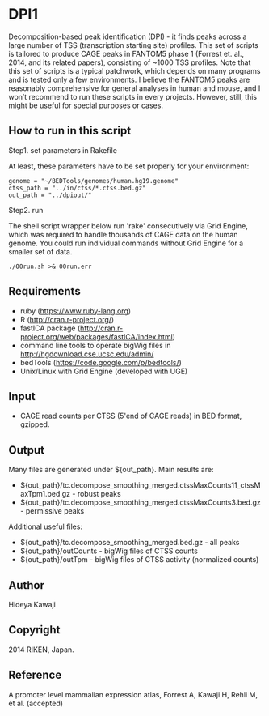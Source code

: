 DPI1
====

Decomposition-based peak identification (DPI) - it finds peaks across a large number of TSS (transcription starting site) profiles. This set of scripts is tailored to produce CAGE peaks in FANTOM5 phase 1 (Forrest et. al., 2014, and its related papers), consisting of ~1000 TSS profiles. Note that this set of scripts is a typical patchwork, which depends on many programs and is tested only a few environments. I believe the FANTOM5 peaks are reasonably comprehensive for general analyses in human and mouse, and I won’t recommend to run these scripts in every projects. However, still, this might be useful for special purposes or cases. 


## How to run in this script

Step1.  set parameters in Rakefile

At least, these parameters have to be set properly for your environment:

    genome = "~/BEDTools/genomes/human.hg19.genome"
    ctss_path = "../in/ctss/*.ctss.bed.gz"
    out_path = "../dpiout/"

Step2. run

The shell script wrapper below run 'rake' consecutively via Grid Engine, which was required to handle thousands of CAGE data on the human genome. You could run individual commands without Grid Engine for a smaller set of data.

    ./00run.sh >& 00run.err


## Requirements 

  - ruby (https://www.ruby-lang.org)
  - R (http://cran.r-project.org/)
  - fastICA package (http://cran.r-project.org/web/packages/fastICA/index.html)
  - command line tools to operate bigWig files in http://hgdownload.cse.ucsc.edu/admin/
  - bedTools (https://code.google.com/p/bedtools/)
  - Unix/Linux with Grid Engine (developed with UGE)

## Input

  - CAGE read counts per CTSS (5'end of CAGE reads) in BED format, gzipped.

## Output

Many files are generated under ${out_path}. Main results are:

  - ${out_path}/tc.decompose_smoothing_merged.ctssMaxCounts11_ctssMaxTpm1.bed.gz -  robust peaks
  - ${out_path}/tc.decompose_smoothing_merged.ctssMaxCounts3.bed.gz - permissive peaks

Additional useful files:

  - ${out_path}/tc.decompose_smoothing_merged.bed.gz - all peaks
  - ${out_path}/outCounts - bigWig files of CTSS counts
  - ${out_path}/outTpm - bigWig files of CTSS activity (normalized counts)


## Author

Hideya Kawaji


## Copyright

2014 RIKEN, Japan. 

## Reference
A promoter level mammalian expression atlas, Forrest A, Kawaji H, Rehli M, et al. (accepted)


